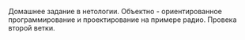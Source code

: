 Домашнее задание в нетологии. Объектно - ориентированное программирование и проектирование на примере радио.
Провека второй ветки. 